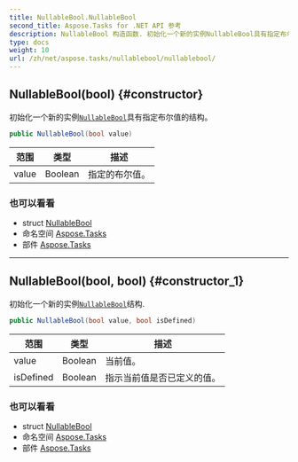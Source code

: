 ```yaml
---
title: NullableBool.NullableBool
second_title: Aspose.Tasks for .NET API 参考
description: NullableBool 构造函数. 初始化一个新的实例NullableBool具有指定布尔值的结构
type: docs
weight: 10
url: /zh/net/aspose.tasks/nullablebool/nullablebool/
---
```

## NullableBool(bool) {#constructor}

初始化一个新的实例[`NullableBool`](../)具有指定布尔值的结构。

```csharp
public NullableBool(bool value)
```

| 范围 | 类型 | 描述 |
| --- | --- | --- |
| value | Boolean | 指定的布尔值。 |

### 也可以看看

* struct [NullableBool](../)
* 命名空间 [Aspose.Tasks](../../nullablebool/)
* 部件 [Aspose.Tasks](../../../)

---

## NullableBool(bool, bool) {#constructor_1}

初始化一个新的实例[`NullableBool`](../)结构.

```csharp
public NullableBool(bool value, bool isDefined)
```

| 范围 | 类型 | 描述 |
| --- | --- | --- |
| value | Boolean | 当前值。 |
| isDefined | Boolean | 指示当前值是否已定义的值。 |

### 也可以看看

* struct [NullableBool](../)
* 命名空间 [Aspose.Tasks](../../nullablebool/)
* 部件 [Aspose.Tasks](../../../)


